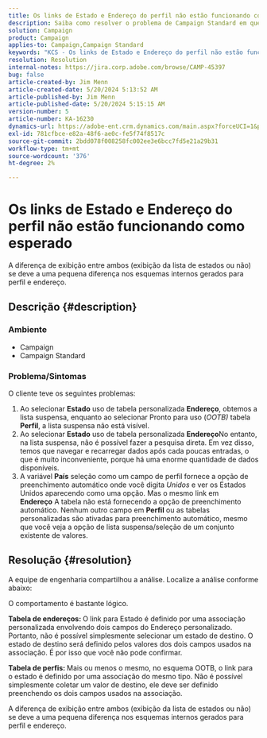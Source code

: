 ```yaml
---
title: Os links de Estado e Endereço do perfil não estão funcionando como esperado
description: Saiba como resolver o problema de Campaign Standard em que a lista suspensa não está visível ao selecionar Estado usando Endereço de tabela personalizada.
solution: Campaign
product: Campaign
applies-to: Campaign,Campaign Standard
keywords: "KCS - Os links de Estado e Endereço do perfil não estão funcionando como esperado"
resolution: Resolution
internal-notes: https://jira.corp.adobe.com/browse/CAMP-45397
bug: false
article-created-by: Jim Menn
article-created-date: 5/20/2024 5:13:52 AM
article-published-by: Jim Menn
article-published-date: 5/20/2024 5:15:15 AM
version-number: 5
article-number: KA-16230
dynamics-url: https://adobe-ent.crm.dynamics.com/main.aspx?forceUCI=1&pagetype=entityrecord&etn=knowledgearticle&id=7cbb54ba-6716-ef11-9f8a-6045bd006268
exl-id: 781cfbce-e82a-48f6-ae0c-fe5f74f8517c
source-git-commit: 2bdd078f008258fc002ee3e6bcc7fd5e21a29b31
workflow-type: tm+mt
source-wordcount: '376'
ht-degree: 2%

---
```


# Os links de Estado e Endereço do perfil não estão funcionando como esperado


A diferença de exibição entre ambos (exibição da lista de estados ou não) se deve a uma pequena diferença nos esquemas internos gerados para perfil e endereço.

## Descrição {#description}


### <b>Ambiente</b>

- Campaign
- Campaign Standard


### <b>Problema/Sintomas</b>

O cliente teve os seguintes problemas:

1. Ao selecionar <b>Estado</b> uso de tabela personalizada <b>Endereço</b>, obtemos a lista suspensa, enquanto ao selecionar Pronto para uso (*OOTB)* tabela <b>Perfil</b>, a lista suspensa não está visível.
2. Ao selecionar <b>Estado</b> uso de tabela personalizada <b>Endereço</b>No entanto, na lista suspensa, não é possível fazer a pesquisa direta. Em vez disso, temos que navegar e recarregar dados após cada poucas entradas, o que é muito inconveniente, porque há uma enorme quantidade de dados disponíveis.
3. A variável <b>País</b> seleção como um campo de perfil fornece a opção de preenchimento automático onde você digita *Unidos* e ver os Estados Unidos aparecendo como uma opção. Mas o mesmo link em <b>Endereço</b> A tabela não está fornecendo a opção de preenchimento automático. Nenhum outro campo em <b>Perfil</b> ou as tabelas personalizadas são ativadas para preenchimento automático, mesmo que você veja a opção de lista suspensa/seleção de um conjunto existente de valores.



## Resolução {#resolution}


A equipe de engenharia compartilhou a análise. Localize a análise conforme abaixo:

O comportamento é bastante lógico.

<b>Tabela de endereços: </b>O link para Estado é definido por uma associação personalizada envolvendo dois campos do Endereço personalizado. Portanto, não é possível simplesmente selecionar um estado de destino.
O estado de destino será definido pelos valores dos dois campos usados na associação. É por isso que você não pode confirmar.

<b>Tabela de perfis: </b>Mais ou menos o mesmo, no esquema OOTB, o link para o estado é definido por uma associação do mesmo tipo. Não é possível simplesmente coletar um valor de destino, ele deve ser definido preenchendo os dois campos usados na associação.

A diferença de exibição entre ambos (exibição da lista de estados ou não) se deve a uma pequena diferença nos esquemas internos gerados para perfil e endereço.
